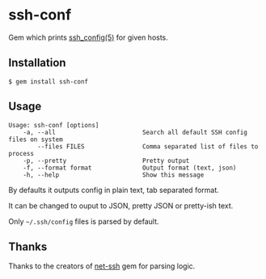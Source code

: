 # ssh-conf


Gem which prints [ssh_config(5)](http://linux.die.net/man/5/ssh_config) for given hosts.

## Installation

    $ gem install ssh-conf

## Usage

    Usage: ssh-conf [options]
        -a, --all                        Search all default SSH config files on system
            --files FILES                Comma separated list of files to process
        -p, --pretty                     Pretty output
        -f, --format format              Output format (text, json)
        -h, --help                       Show this message

By defaults it outputs config in plain text, tab separated format.

It can be changed to ouput to JSON, pretty JSON or pretty-ish text.

Only `~/.ssh/config` files is parsed by default.

## Thanks

Thanks to the creators of [net-ssh](https://github.com/net-ssh/net-ssh) gem for parsing logic.

